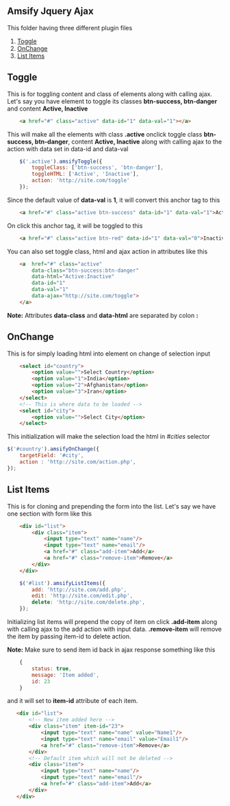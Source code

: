 Amsify Jquery Ajax
------------------

This folder having three different plugin files

1. [Toggle](#toggle)
2. [OnChange](#onchange)
3. [List Items](#list-items)

## Toggle
This is for toggling content and class of elements along with calling ajax.
<br/>
Let's say you have element to toggle its classes **btn-success, btn-danger** and content **Active, Inactive**
```html
	<a href="#" class="active" data-id="1" data-val="1"></a>
```
This will make all the elements with class **.active** onclick toggle class **btn-success, btn-danger**, content **Active, Inactive** along with calling ajax to the action with data set in data-id and data-val
```js
	$('.active').amsifyToggle({
		toggleClass: ['btn-success', 'btn-danger'],
		toggleHTML: ['Active', 'Inactive'],
		action: 'http://site.com/toggle'
	});
```
Since the default value of **data-val** is **1**, it will convert this anchor tag to this
```html
	<a href="#" class="active btn-success" data-id="1" data-val="1">Active</a>
```
On click this anchor tag, it will be toggled to this
```html
	<a href="#" class="active btn-red" data-id="1" data-val="0">Inactive</a>
```

You can also set toggle class, html and ajax action in attributes like this
```html
	<a 	href="#" class="active"
		data-class="btn-success:btn-danger"
		data-html="Active:Inactive"
		data-id="1"
		data-val="1"
		data-ajax="http://site.com/toggle">
	</a>
```
**Note:** Attributes **data-class** and **data-html** are separated by colon **:**

## OnChange
This is for simply loading html into element on change of selection input
```html
	<select id="country">
		<option value="">Select Country</option>
		<option value="1">India</option>
		<option value="2">Afghanistan</option>
		<option value="3">Iran</option>
	</select>
	<!-- This is where data to be loaded -->
	<select id="city">
		<option value="">Select City</option>
	</select>
```
This initialization will make the selection load the html in *#cities* selector
```js
$('#country').amsifyOnChange({
	targetField: '#city',
	action : 'http://site.com/action.php',
});
```

## List Items
This is for cloning and prepending the form into the list. Let's say we have one section with form like this
```html
	<div id="list">
		<div class="item">
			<input type="text" name="name"/>
			<input type="text" name="email"/>
			<a href="#" class="add-item">Add</a>
			<a href="#" class="remove-item">Remove</a>	
		</div>
	</div>
```

```js
	$('#list').amsifyListItems({
		add: 'http://site.com/add.php',
		edit: 'http://site.com/edit.php',
		delete: 'http://site.com/delete.php',
	});
```
Initializing list items will prepend the copy of item on click **.add-item** along with calling ajax to the add action with input data.
**.remove-item** will remove the item by passing item-id to delete action.

**Note:** Make sure to send item id back in ajax response something like this
```js
	{
		status: true,
		message: 'Item added',
		id: 23
	}
```
 and it will set to **item-id** attribute of each item.
 ```html
	<div id="list">
		<!-- New item added here -->
		<div class="item" item-id="23">
			<input type="text" name="name" value="Name1"/>
			<input type="text" name="email" value="Email1"/>
			<a href="#" class="remove-item">Remove</a>	
		</div>
		<!-- Default item which will not be deleted -->
		<div class="item">
			<input type="text" name="name"/>
			<input type="text" name="email"/>
			<a href="#" class="add-item">Add</a>
		</div>
	</div>
```